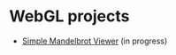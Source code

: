 # WebGL projects
- [Simple Mandelbrot Viewer](https://carlbateman.github.io/WebGL/projects/Mandelbrot/Mandelbrot.html) (in progress)

